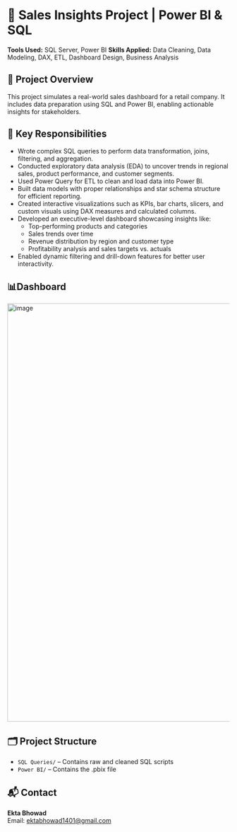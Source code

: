 # 🧾 Sales Insights Project | Power BI & SQL

**Tools Used:** SQL Server, Power BI
**Skills Applied:** Data Cleaning, Data Modeling, DAX, ETL, Dashboard Design, Business Analysis

## 📌 Project Overview
This project simulates a real-world sales dashboard for a retail company. It includes data preparation using SQL and Power BI, enabling actionable insights for stakeholders.

## 🔑 Key Responsibilities

- Wrote complex SQL queries to perform data transformation, joins, filtering, and aggregation.
- Conducted exploratory data analysis (EDA) to uncover trends in regional sales, product performance, and customer segments.
- Used Power Query for ETL to clean and load data into Power BI.
- Built data models with proper relationships and star schema structure for efficient reporting.
- Created interactive visualizations such as KPIs, bar charts, slicers, and custom visuals using DAX measures and calculated columns.
- Developed an executive-level dashboard showcasing insights like:
  - Top-performing products and categories
  - Sales trends over time
  - Revenue distribution by region and customer type
  - Profitability analysis and sales targets vs. actuals
- Enabled dynamic filtering and drill-down features for better user interactivity.

## 📊Dashboard
<img width="1917" height="946" alt="image" src="https://github.com/user-attachments/assets/72451897-aea8-4d75-9e15-6373a8dd25d7" />


## 🗂️ Project Structure
- `SQL Queries/` – Contains raw and cleaned SQL scripts
- `Power BI/` – Contains the .pbix file

## 📬 Contact
**Ekta Bhowad**  
 Email: ektabhowad1401@gmail.com
 
